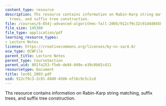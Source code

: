 ```yaml
---
content_type: resource
description: Ths resource contains information on Rabin-Karp string matching, suffix
  trees, and suffix tree construction.
file: /courses/6-854j-advanced-algorithms-fall-2005/912cf9c32c91d4d04586ef16c9c5c1cd_lec01_2003.pdf
file_size: 145360
file_type: application/pdf
learning_resource_types:
- Lecture Notes
license: https://creativecommons.org/licenses/by-nc-sa/4.0/
ocw_type: OCWFile
parent_title: Lecture Notes
parent_type: CourseSection
parent_uid: 801fa253-f5eb-de84-048e-e39c0b02cd11
resourcetype: Document
title: lec01_2003.pdf
uid: 912cf9c3-2c91-d4d0-4586-ef16c9c5c1cd
---
```

Ths resource contains information on Rabin-Karp string matching, suffix trees, and suffix tree construction.